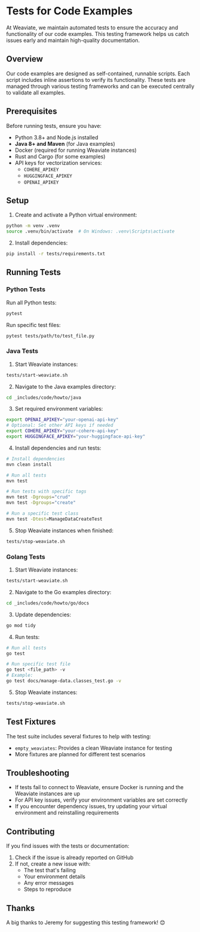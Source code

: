 # Tests for Code Examples

At Weaviate, we maintain automated tests to ensure the accuracy and functionality of our code examples. This testing framework helps us catch issues early and maintain high-quality documentation.

## Overview

Our code examples are designed as self-contained, runnable scripts. Each script includes inline assertions to verify its functionality. These tests are managed through various testing frameworks and can be executed centrally to validate all examples.

## Prerequisites

Before running tests, ensure you have:

- Python 3.8+ and Node.js installed
- **Java 8+ and Maven** (for Java examples)
- Docker (required for running Weaviate instances)
- Rust and Cargo (for some examples)
- API keys for vectorization services:
  - `COHERE_APIKEY`
  - `HUGGINGFACE_APIKEY`
  - `OPENAI_APIKEY`

## Setup

1. Create and activate a Python virtual environment:
```bash
python -m venv .venv
source .venv/bin/activate  # On Windows: .venv\Scripts\activate
```

2. Install dependencies:
```bash
pip install -r tests/requirements.txt
```

## Running Tests

### Python Tests

Run all Python tests:
```bash
pytest
```

Run specific test files:
```bash
pytest tests/path/to/test_file.py
```

### Java Tests

1. Start Weaviate instances:
```bash
tests/start-weaviate.sh
```

2. Navigate to the Java examples directory:
```bash
cd _includes/code/howto/java
```

3. Set required environment variables:
```bash
export OPENAI_APIKEY="your-openai-api-key"
# Optional: Set other API keys if needed
export COHERE_APIKEY="your-cohere-api-key"
export HUGGINGFACE_APIKEY="your-huggingface-api-key"
```

4. Install dependencies and run tests:
```bash
# Install dependencies
mvn clean install

# Run all tests
mvn test

# Run tests with specific tags
mvn test -Dgroups="crud"
mvn test -Dgroups="create"

# Run a specific test class
mvn test -Dtest=ManageDataCreateTest
```

5. Stop Weaviate instances when finished:
```bash
tests/stop-weaviate.sh
```

### Golang Tests

1. Start Weaviate instances:
```bash
tests/start-weaviate.sh
```

2. Navigate to the Go examples directory:
```bash
cd _includes/code/howto/go/docs
```

3. Update dependencies:
```bash
go mod tidy
```

4. Run tests:
```bash
# Run all tests
go test

# Run specific test file
go test <file_path> -v
# Example:
go test docs/manage-data.classes_test.go -v
```

5. Stop Weaviate instances:
```bash
tests/stop-weaviate.sh
```

## Test Fixtures

The test suite includes several fixtures to help with testing:

- `empty_weaviates`: Provides a clean Weaviate instance for testing
- More fixtures are planned for different test scenarios

## Troubleshooting

- If tests fail to connect to Weaviate, ensure Docker is running and the Weaviate instances are up
- For API key issues, verify your environment variables are set correctly
- If you encounter dependency issues, try updating your virtual environment and reinstalling requirements

## Contributing

If you find issues with the tests or documentation:
1. Check if the issue is already reported on GitHub
2. If not, create a new issue with:
   - The test that's failing
   - Your environment details
   - Any error messages
   - Steps to reproduce

## Thanks

A big thanks to Jeremy for suggesting this testing framework! 😊
